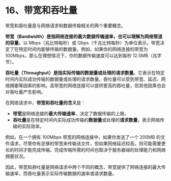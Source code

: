 # 16、带宽和吞吐量

带宽和吞吐量是与网络请求和数据传输相关的两个重要概念。

**带宽（Bandwidth）是指网络连接的最大数据传输速率，也可以理解为网络管道的容量**。以 Mbps（兆比特每秒）或 Gbps（千兆比特每秒）为单位表示。带宽决定了在特定时间内能够传输的数据量。例如，如果你的网络连接的带宽为 100Mbps，那么在理想情况下，你的数据传输速度可以达到每秒 12.5MB（兆字节）。

**吞吐量（Throughput）是指实际传输的数据量或处理的请求数量**。它表示在特定时间内实际成功传输的数据量或处理的请求数量。吞吐量可以受到带宽、延迟、网络拥塞等因素的影响。高带宽的网络连接可以提供更高的吞吐量，但其他因素也会对吞吐量产生影响。

在网络请求中，**带宽和吞吐量的含义**是：

- **带宽**是网络连接的**最大传输速率**，决定了数据传输的上限。
- **吞吐量**是在特定时间内实际成功传输的**数据量**或处理的**请求数量**，表示网络传输的实际效率。

例如，在一个拥有 100Mbps 带宽的网络连接中，如果你发送了一个 200MB 的文件请求，尽管你有足够的带宽来传输该文件，但如果网络延迟较高，则可能需要更长的时间才能完成传输。完成传输所需的时间也取决于服务器端的处理能力和网络拥塞状况。

因此，带宽和吞吐量是网络请求中两个不同的概念，带宽提供了网络连接的最大传输速率，而吞吐量表示实际传输数据的速率或请求数量。
